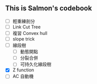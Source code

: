 ## This is Salmon's codebook
- [ ] 輕重練剖分
- [ ] Link Cut Tree
- [ ] 複習 Convex hull
- [ ] slope trick
- [ ] 線段樹
    - [ ] 動態開點
    - [ ] 分裂合併
    - [ ] 可持久化線段樹
- [x] Z function
- [ ] AC 自動機
